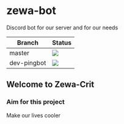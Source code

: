 # zewa-bot
Discord bot for our server and for our needs

Branch | Status
------ | ------
master | [![](http://dockerbuildbadges.quelltext.eu/status.svg?organization=zewacrit&repository=zewa-bot)](https://hub.docker.com/r/zewacrit/zewa-bot/builds/)
dev-pingbot | [![](http://dockerbuildbadges.quelltext.eu/status.svg?organization=zewacrit&repository=zewa-bot&tag=dev-pingbot)](https://hub.docker.com/r/zewacrit/zewa-bot/builds/)

## Welcome to Zewa-Crit

### Aim for this project

Make our lives cooler
